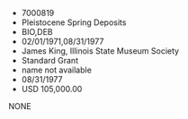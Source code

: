 * 7000819
* Pleistocene Spring Deposits
* BIO,DEB
* 02/01/1971,08/31/1977
* James King, Illinois State Museum Society
* Standard Grant
*   name not available
* 08/31/1977
* USD 105,000.00

NONE